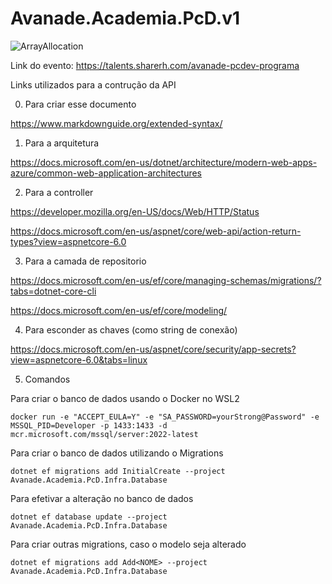 # Avanade.Academia.PcD.v1

![ArrayAllocation](https://raw.githubusercontent.com/felipementel/Avanade.Academia.PcD.v1/main/docs/img/banner.jpg?raw=true)

Link do evento: https://talents.sharerh.com/avanade-pcdev-programa

Links utilizados para a contrução da API

0. Para criar esse documento

https://www.markdownguide.org/extended-syntax/

1. Para a arquitetura

https://docs.microsoft.com/en-us/dotnet/architecture/modern-web-apps-azure/common-web-application-architectures


2. Para a controller

https://developer.mozilla.org/en-US/docs/Web/HTTP/Status

https://docs.microsoft.com/en-us/aspnet/core/web-api/action-return-types?view=aspnetcore-6.0


3. Para a camada de repositorio

https://docs.microsoft.com/en-us/ef/core/managing-schemas/migrations/?tabs=dotnet-core-cli

https://docs.microsoft.com/en-us/ef/core/modeling/

4. Para esconder as chaves (como string de conexão)

https://docs.microsoft.com/en-us/aspnet/core/security/app-secrets?view=aspnetcore-6.0&tabs=linux

5. Comandos

Para criar o banco de dados usando o Docker no WSL2

```
docker run -e "ACCEPT_EULA=Y" -e "SA_PASSWORD=yourStrong@Password" -e MSSQL_PID=Developer -p 1433:1433 -d mcr.microsoft.com/mssql/server:2022-latest
```

Para criar o banco de dados utilizando o Migrations

```
dotnet ef migrations add InitialCreate --project Avanade.Academia.PcD.Infra.Database
```
Para efetivar a alteração no banco de dados

```
dotnet ef database update --project Avanade.Academia.PcD.Infra.Database
```

Para criar outras migrations, caso o modelo seja alterado

```
dotnet ef migrations add Add<NOME> --project Avanade.Academia.PcD.Infra.Database
```